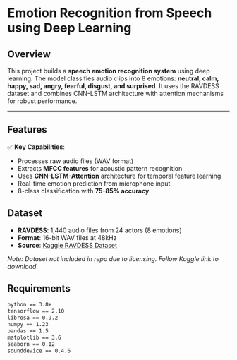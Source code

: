 # Emotion Recognition from Speech using Deep Learning

## Overview
This project builds a **speech emotion recognition system** using deep learning. The model classifies audio clips into 8 emotions: **neutral, calm, happy, sad, angry, fearful, disgust, and surprised**. It uses the RAVDESS dataset and combines CNN-LSTM architecture with attention mechanisms for robust performance.

---

## Features
✅ **Key Capabilities**:
- Processes raw audio files (WAV format)
- Extracts **MFCC features** for acoustic pattern recognition
- Uses **CNN-LSTM-Attention** architecture for temporal feature learning
- Real-time emotion prediction from microphone input
- 8-class classification with **75-85% accuracy**


## Dataset
- **RAVDESS**: 1,440 audio files from 24 actors (8 emotions)
- **Format**: 16-bit WAV files at 48kHz
- **Source**: [Kaggle RAVDESS Dataset](https://www.kaggle.com/datasets/uwrfkaggler/ravdess-emotional-speech-audio)

*Note: Dataset not included in repo due to licensing. Follow Kaggle link to download.*


## Requirements
```bash
python == 3.8+
tensorflow == 2.10
librosa == 0.9.2
numpy == 1.23
pandas == 1.5
matplotlib == 3.6
seaborn == 0.12
sounddevice == 0.4.6


